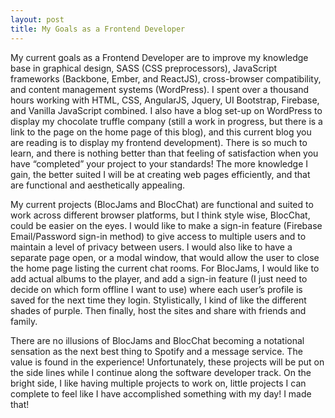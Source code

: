 ```yaml
---
layout: post
title: My Goals as a Frontend Developer
---
```


My current goals as a Frontend Developer are to improve my knowledge base in graphical design, SASS (CSS preprocessors), JavaScript frameworks (Backbone, Ember, and ReactJS), cross-browser compatibility, and content management systems (WordPress).  I spent over a thousand hours working with HTML, CSS, AngularJS, Jquery, UI Bootstrap, Firebase, and Vanilla JavaScript combined.  I also have a blog set-up on WordPress to display my chocolate truffle company (still a work in progress, but there is a link to the page on the home page of this blog), and this current blog you are reading is to display my frontend development).  There is so much to learn, and there is nothing better than that feeling of satisfaction when you have “completed” your project to your standards!  The more knowledge I gain, the better suited I will be at creating web pages efficiently, and that are functional and aesthetically appealing.  

My current projects (BlocJams and BlocChat) are functional and suited to work across different browser platforms, but I think style wise, BlocChat, could be easier on the eyes.  I would like to make a sign-in feature (Firebase Email/Password sign-in method) to give access to multiple users and to maintain a level of privacy between users.  I would also like to have a separate page open, or a modal window, that would allow the user to close the home page listing the current chat rooms.  For BlocJams, I would like to add actual albums to the player, and add a sign-in feature (I just need to decide on which form offline I want to use) where each user’s profile is saved for the next time they login.  Stylistically, I kind of like the different shades of purple.  Then finally, host the sites and share with friends and family.  

There are no illusions of BlocJams and BlocChat becoming a notational sensation as the next best thing to Spotify and a message service.   The value is found in the experience! Unfortunately, these projects will be put on the side lines while I continue along the software developer track.  On the bright side, I like having multiple projects to work on, little projects I can complete to feel like I have accomplished something with my day!  I made that!

